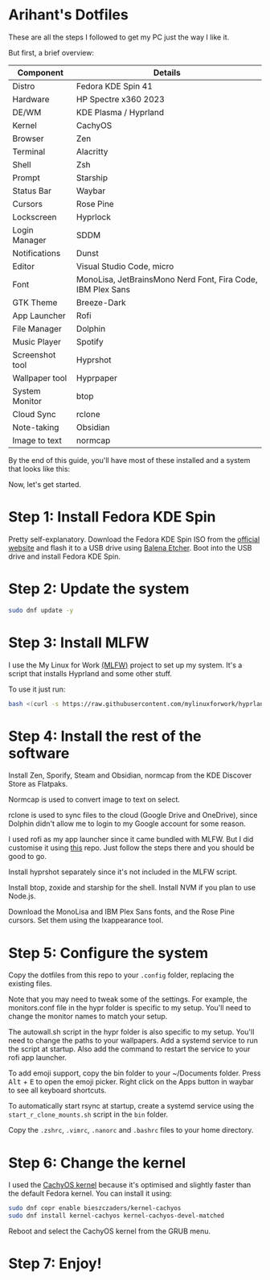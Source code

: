 # Arihant's Dotfiles

These are all the steps I followed to get my PC just the way I like it. 

But first, a brief overview:

| Component | Details |
|-----------|---------|
| Distro    | Fedora KDE Spin 41 |
| Hardware  | HP Spectre x360 2023 |
| DE/WM     | KDE Plasma / Hyprland |
| Kernel    | CachyOS |
| Browser   | Zen |
| Terminal  | Alacritty |
| Shell     | Zsh |
| Prompt    | Starship |
| Status Bar    | Waybar |
| Cursors   | Rose Pine |
| Lockscreen    | Hyprlock |
| Login Manager | SDDM |
| Notifications | Dunst |
| Editor    | Visual Studio Code, micro |
| Font      | MonoLisa, JetBrainsMono Nerd Font, Fira Code, IBM Plex Sans |
| GTK Theme | Breeze-Dark |
| App Launcher | Rofi |
| File Manager | Dolphin |
| Music Player | Spotify |
| Screenshot tool | Hyprshot |
| Wallpaper tool | Hyprpaper |
| System Monitor | btop |
| Cloud Sync | rclone |
| Note-taking | Obsidian |
| Image to text | normcap |

By the end of this guide, you'll have most of these installed and a system that looks like this:

Now, let's get started.

# Step 1: Install Fedora KDE Spin

Pretty self-explanatory. Download the Fedora KDE Spin ISO from the [official website](https://getfedora.org/en/kde/) and flash it to a USB drive using [Balena Etcher](https://www.balena.io/etcher/). Boot into the USB drive and install Fedora KDE Spin.

# Step 2: Update the system

```bash
sudo dnf update -y
```

# Step 3: Install MLFW

I use the My Linux for Work [(MLFW)](https://github.com/mylinuxforwork/hyprland-starter) project to set up my system. It's a script that installs Hyprland and some other stuff.

To use it just run:
```bash
bash <(curl -s https://raw.githubusercontent.com/mylinuxforwork/hyprland-starter/main/setup.sh)
```

# Step 4: Install the rest of the software

Install Zen, Sporify, Steam and Obsidian, normcap from the KDE Discover Store as Flatpaks.

Normcap is used to convert image to text on select.

rclone is used to sync files to the cloud (Google Drive and OneDrive), since Dolphin didn't allow me to login to my Google account for some reason.

I used rofi as my app launcher since it came bundled with MLFW. But I did customise it using [this](https://github.com/adi1090x/rofi) repo. Just follow the steps there and you should be good to go.

Install hyprshot separately since it's not included in the MLFW script.

Install btop, zoxide and starship for the shell. Install NVM if you plan to use Node.js.

Download the MonoLisa and IBM Plex Sans fonts, and the Rose Pine cursors.
Set them using the lxappearance tool.

# Step 5: Configure the system

Copy the dotfiles from this repo to your `.config` folder, replacing the existing files.

Note that you may need to tweak some of the settings. For example, the monitors.conf file in the hypr folder is specific to my setup. You'll need to change the monitor names to match your setup.

The autowall.sh script in the hypr folder is also specific to my setup. You'll need to change the paths to your wallpapers. Add a systemd service to run the script at startup. Also add the command to restart the service to your rofi app launcher.

To add emoji support, copy the bin folder to your ~/Documents folder.
Press <kbd>Alt</kbd> + <kbd>E</kbd> to open the emoji picker. Right click on the Apps button in waybar to see all keyboard shortcuts.

To automatically start rsync at startup, create a systemd service using the `start_r_clone_mounts.sh` script in the `bin` folder.

Copy the `.zshrc`, `.vimrc`, `.nanorc` and `.bashrc` files to your home directory.

# Step 6: Change the kernel

I used the [CachyOS kernel](https://cachyos.org/) because it's optimised and slightly faster than the default Fedora kernel. You can install it using:

```bash
sudo dnf copr enable bieszczaders/kernel-cachyos
sudo dnf install kernel-cachyos kernel-cachyos-devel-matched
```

Reboot and select the CachyOS kernel from the GRUB menu.

# Step 7: Enjoy!
